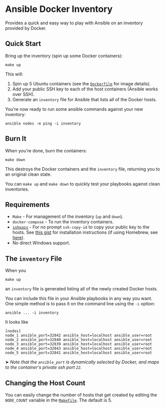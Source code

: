 # Ansible Docker Inventory

Provides a quick and easy way to play with Ansible on an inventory provided by Docker.  

## Quick Start

Bring up the inventory (spin up some Docker containers):
```
make up
```

This will:

1.  Spin up 5 Ubuntu containers (see the [`Dockerfile`](Dockerfile) for image details).
2.  Add your public SSH key to each of the host containers (Ansible works over SSH).  
3.  Generate an `inventory` file for Ansible that lists all of the Docker hosts.

You're now ready to run some ansible commands against your new inventory:
```
ansible nodes -m ping -i inventory
```

## Burn It

When you're done, burn the containers:
```
make down
```
This destroys the Docker containers and the `inventory` file, returning you to an original clean state.

You can `make up` and `make down` to quickly test your playbooks against clean inventories.



## Requirements

* `Make` - For management of the inventory (`up` and `down`).
* `docker-compose` - To run the inventory containers.
* [`sshpass`](https://linux.die.net/man/1/sshpass) - For no prompt `ssh-copy-id` to copy your public key to the hosts.  See [this gist](https://gist.github.com/arunoda/7790979#installing-sshpass) for installation instructions (if using Homebrew, see [here](https://stackoverflow.com/a/62623099)).
* No direct Windows support.


## The `inventory` File

When you
```
make up
```
an `inventory` file is generated listing all of the newly created Docker hosts.

You can include this file in your Ansible playbooks in any way you want.  One simple method is to pass it on the command line using the `-i` option:
```
ansible ... -i inventory
```

It looks like
```
[nodes]
node_1 ansible_port=32842 ansible_host=localhost ansible_user=root
node_2 ansible_port=32840 ansible_host=localhost ansible_user=root
node_3 ansible_port=32839 ansible_host=localhost ansible_user=root
node_4 ansible_port=32843 ansible_host=localhost ansible_user=root
node_5 ansible_port=32841 ansible_host=localhost ansible_user=root
```

➤ _Note that the `ansible_port` is dynamically selected by Docker, and maps to the container's private ssh port `22`._

## Changing the Host Count
You can easily change the number of hosts that get created by editing the `NODE_COUNT` variable in the [`Makefile`](Makefile).  The default is 5.
